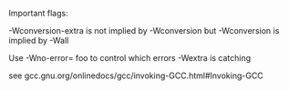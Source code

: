 

Important flags:

-Wconversion-extra is not implied by -Wconversion but -Wconversion is implied by
-Wall

Use -Wno-error= foo to control which errors -Wextra is catching

see gcc.gnu.org/onlinedocs/gcc/invoking-GCC.html#Invoking-GCC
